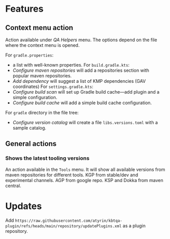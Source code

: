 # Features

## Context menu action

Action available under _QA Helpers_ menu. 
The options depend on the file where the context menu is opened.

For `gradle.properties`:
* a list with well-known properties.
For `build.gradle.kts`:
* _Configure maven repositories_ will add a repositories section with popular maven repositories.
* _Add dependency_ will suggest a list of KMP dependencies (GAV coordinates)
For `settings.gradle.kts`:
* _Configure build scan_ will set up Gradle build cache—add plugin and a simple configuration.
* _Configure build cache_ will add a simple build cache configuration.

For `gradle` directory in the file tree:
* _Configure version catalog_ will create a file `libs.versions.toml` with a sample catalog.

## General actions

### Shows the latest tooling versions
An action available in the `Tools` menu. It will show all available versions from maven repositories for different tools. 
KGP from stable/dev and experimental channels. AGP from google repo. KSP and Dokka from maven central.


# Updates

Add `https://raw.githubusercontent.com/atyrin/kbtqa-plugin/refs/heads/main/repository/updatePlugins.xml` as a plugin repository.